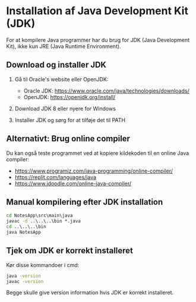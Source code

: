 # Installation af Java Development Kit (JDK)

For at kompilere Java programmer har du brug for JDK (Java Development Kit), ikke kun JRE (Java Runtime Environment).

## Download og installer JDK

1. Gå til Oracle's website eller OpenJDK:
   - Oracle JDK: https://www.oracle.com/java/technologies/downloads/
   - OpenJDK: https://openjdk.org/install/

2. Download JDK 8 eller nyere for Windows

3. Installer JDK og sørg for at tilføje det til PATH

## Alternativt: Brug online compiler

Du kan også teste programmet ved at kopiere kildekoden til en online Java compiler:
- https://www.programiz.com/java-programming/online-compiler/
- https://replit.com/languages/java
- https://www.jdoodle.com/online-java-compiler/

## Manual kompilering efter JDK installation

```cmd
cd NotesApp\src\main\java
javac -d ..\..\..\bin *.java
cd ..\..\..\bin
java NotesApp
```

## Tjek om JDK er korrekt installeret

Kør disse kommandoer i cmd:
```cmd
java -version
javac -version
```

Begge skulle give version information hvis JDK er korrekt installeret.